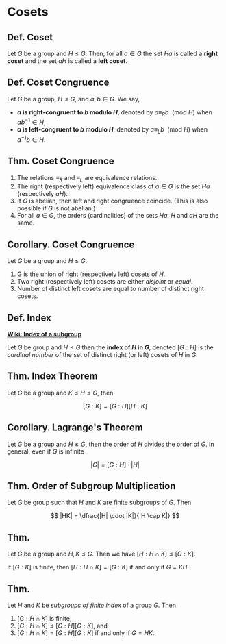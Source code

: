 # Cosets

## Def. Coset

Let $G$ be a group and $H \leq G$. Then, for all $a \in G$ the set $Ha$ is called a **right coset** and the set $aH$ is called a **left coset**.

## Def. Coset Congruence

Let $G$ be a group, $H \leq G$, and $a,b \in G$. We say,

* **$a$ is right-congruent to $b$ modulo $H$**, denoted by $a \equiv_{R} b \enspace (\text{mod } H)$ when $ab^{-1} \in H$,
* **$a$ is left-congruent to $b$ modulo $H$**, denoted by $a \equiv_{L} b \enspace (\text{mod } H)$ when $a^{-1}b \in H$.

## Thm. Coset Congruence

1. The relations $\equiv_R$ and $\equiv_L$ are equivalence relations.
2. The right (respectively left) equivalence class of $a \in G$ is the set $Ha$ (respectively $aH$).
3. If $G$ is abelian, then left and right congruence coincide. (This is also possible if $G$ is not abelian.)
4. For all $a \in G$, the orders (cardinalities) of the sets $Ha$, $H$ and $aH$ are the same.

## Corollary. Coset Congruence

Let $G$ be a group and $H \leq G$.

1. G is the union of right (respectively left) cosets of $H$.
2. Two right (respectively left) cosets are either _disjoint_ or _equal_.
3. Number of distinct left cosets are equal to number of distinct right cosets.

## Def. Index

[**Wiki: Index of a subgroup**](https://en.wikipedia.org/wiki/Index_of_a_subgroup)

Let $G$ be group and $H \leq G$ then the **index of $H$ in $G$**, denoted $[G:H]$ is the _cardinal number_ of the set of distinct right (or left) cosets of $H$ in $G$.

## Thm. Index Theorem

Let $G$ be a group and $K \leq H \leq G$, then

$$
[G:K] = [G:H][H:K]
$$

## Corollary. Lagrange's Theorem

Let $G$ be a group and $H \leq G$, then the order of $H$ divides the order of $G$. In general, even if $G$ is infinite

$$
|G| = [G:H] \cdot |H|
$$

## Thm. Order of Subgroup Multiplication

Let $G$ be group such that $H$ and $K$ are finite subgroups of $G$. Then

$$
|HK| = \dfrac{|H| \cdot |K|}{|H \cap K|}
$$

## Thm.

Let $G$ be a group and $H,K \leq G$. Then we have $[H:H \cap K] \leq [G:K]$.

If $[G:K]$ is finite, then $[H:H \cap K]=[G:K]$ if and only if $G=KH$.

## Thm.

Let $H$ and $K$ be _subgroups of finite index_ of a group $G$. Then

1. $[G:H \cap K]$ is finite,
2. $[G:H \cap K] \leq [G:H][G:K]$, and
3. $[G:H \cap K] = [G:H][G:K]$ if and only if $G = HK$.
